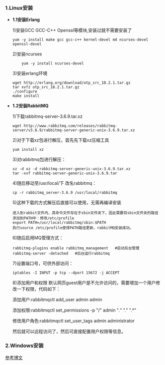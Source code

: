 ### 1.Linux安装

- **1.1安装Erlang**

    1)安装GCC GCC-C++ Openssl等模块,安装过就不需要安装了
    ```
    yum -y install make gcc gcc-c++ kernel-devel m4 ncurses-devel openssl-devel  
    ```
    2)安装ncurses
    ```
        yum -y install ncurses-devel
    ```
    3)安装erlang环境
    
    ```
    wget http://erlang.org/download/otp_src_18.2.1.tar.gz  
    tar xvfz otp_src_18.2.1.tar.gz   
    ./configure   
    make install  
    ```
- **1.2安装RabbitMQ**

    1)下载rabbitmq-server-3.6.9.tar.xz
    ```
    wget http://www.rabbitmq.com/releases/rabbitmq-server/v3.6.9/rabbitmq-server-generic-unix-3.6.9.tar.xz   
    ```
    2)对于下载xz包进行解压，首先先下载xz压缩工具
    ```
    yum install xz  
    ```
    3)对rabbitmq包进行解压：
    ```
    xz -d xz -d rabbitmq-server-generic-unix-3.6.9.tar.xz  
    tar -xvf rabbitmq-server-generic-unix-3.6.9.tar 
    ```
    4)随后移动至/usr/local/下 改名rabbitmq：
    ```
    cp -r rabbitmq_server-3.6.9 /usr/local/rabbitmq  
    ```
    5)这种下载的方式解压后直接可以使用，无需再编译安装
    ```
    进入到rabbit文件内，其命令文件存在于sbin文件夹下，因此需要将sbin文件夹的路径添加到PATH中：修改/etc/profile  
    export PATH=/usr/local/rabbitmq/sbin:$PATH     
    执行source /etc/profile使得PATH路径更新，rabbitMQ安装成功。  
    ```
    6)随后启用MQ管理方式：
    ```
    rabbitmq-plugins enable rabbitmq_management   #启动后台管理  
    rabbitmq-server -detached   #后台运行rabbitmq  
    ```
    7)设置端口号，可供外部访问：
    ```
    iptables -I INPUT -p tcp --dport 15672 -j ACCEPT  
    ```
    8)添加用户和权限
    默认网页guest用户是不允许访问的，需要增加一个用户修改一下权限，代码如下：
    
    添加用户:rabbitmqctl add_user admin admin
    
    添加权限:rabbitmqctl set_permissions -p "/" admin ".*" ".*" ".*"
    
    修改用户角色:rabbitmqctl set_user_tags admin administrator
    
    然后就可以远程访问了，然后可直接配置用户权限等信息。


### 2.Windows安装

[参考博文](http://blog.csdn.net/seven_coder/article/details/50946562)